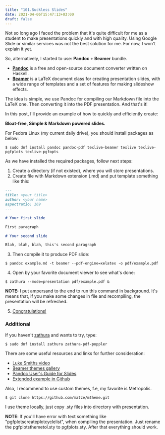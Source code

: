```yaml
---
title: "101.Suckless Slides"
date: 2021-04-06T15:47:13+03:00
draft: false
---
```


Not so long ago I faced the problem that it's quite difficult for me as a student to make presentations quickly and with high quality. Using Google Slide or similar services was not the best solution for me. For now, I won't explain it yet.

So, alternatively, I started to use: **Pandoc + Beamer** bundle.

- **[Pandoc](https://pandoc.org/)** is a free and open-source document converter written on Haskell.
- **[Beamer](https://ctan.org/pkg/beamer)** is a LaTeX document class for creating presentation slides, with a wide range of templates and a set of features for making slideshow effects.

The idea is simple, we use Pandoc for compiling our Markdown file into the LaTeX one. Then converting it into the PDF presentation. And that's it!

In this post, I'll provide an example of how to quickly and efficiently create:

**Bloat-free, Simple & Markdown powered slides.**

For Fedora Linux (my current daily drive), you should install packages as below:

``$ sudo dnf install pandoc pandoc-pdf texlive-beamer texlive texlive-pgfplots texlive-pgfopts``

As we have installed the required packages, follow next steps:

1. Create a directory (if not existed), where you will store presentations.
2. Create file with Markdown extension (.md) and put template something like this:

```markdown
---
title: <your title>
author: <your name>
aspectratio: 169
---

# Your first slide

First paragraph

# Your second slide

Blah, blah, blah, this's second paragraph

```
3. Then compile it to produce PDF slide:

``$ pandoc example.md -t beamer --pdf-engine=xelatex -o pdf/example.pdf``

4. Open by your favorite document viewer to see what's done:

``$ zathura --mode=presentation pdf/example.pdf &``

**NOTE:** I put ampersand to the end to run this command in background. It's means that, if you make some changes in file and recompiling, the presentation will be refreshed.

5. [Congratulations!](https://youtu.be/1Bix44C1EzY)

### Additional

If you haven't [zathura](https://pwmt.org/projects/zathura/) and wants to try, type:

``$ sudo dnf install zathura zathura-pdf-poppler``

There are some useful resources and links for further consideration:

* [Luke Smiths video](https://youtu.be/dum7q6UXiCE)
* [Beamer themes gallery](https://deic-web.uab.cat/~iblanes/beamer_gallery/)
* [Pandoc User's Guide for Slides](https://pandoc.org/MANUAL.html#slide-shows)
* [Extended example in Github](https://github.com/alexeygumirov/pandoc-beamer-how-to)

Also, I recommend to use custom themes, f.e, my favorite is Metropolis.

``$ git clone https://github.com/matze/mtheme.git``

I use theme locally, just copy .sty files into directory with presentation.

**NOTE**: If you'll have error with text something like "pgfplotscreateplotcyclelist", when compiling the presentation. Just rename the pgfplotsthemetol.sty to pgfplots.sty. After that everything should work.
